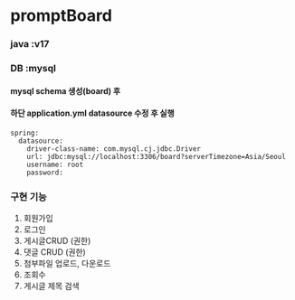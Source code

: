 # promptBoard

### java :v17
### DB :mysql

#### mysql schema 생성(board) 후 
#### 하단 application.yml datasource 수정 후 실행

    spring:
      datasource:
        driver-class-name: com.mysql.cj.jdbc.Driver
        url: jdbc:mysql://localhost:3306/board?serverTimezone=Asia/Seoul
        username: root
        password:


### 구현 기능
1. 회원가입
2. 로그인
3. 게시글CRUD (권한)
4. 댓글 CRUD (권한)
5. 첨부파일 업로드, 다운로드
6. 조회수
7. 게시글 제목 검색



